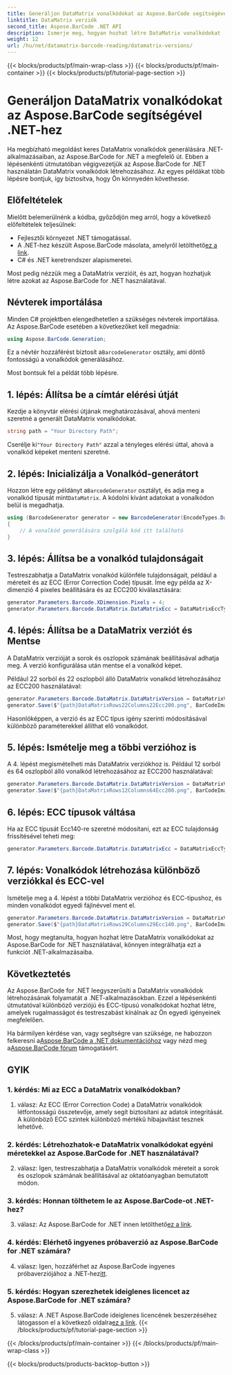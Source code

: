 ```yaml
---
title: Generáljon DataMatrix vonalkódokat az Aspose.BarCode segítségével .NET-hez
linktitle: DataMatrix verziók
second_title: Aspose.BarCode .NET API
description: Ismerje meg, hogyan hozhat létre DataMatrix vonalkódokat .NET-ben az Aspose.BarCode for .NET használatával. Egyéni méretek, ECC-támogatás és még sok más.
weight: 12
url: /hu/net/datamatrix-barcode-reading/datamatrix-versions/
---
```


{{< blocks/products/pf/main-wrap-class >}}
{{< blocks/products/pf/main-container >}}
{{< blocks/products/pf/tutorial-page-section >}}

# Generáljon DataMatrix vonalkódokat az Aspose.BarCode segítségével .NET-hez

Ha megbízható megoldást keres DataMatrix vonalkódok generálására .NET-alkalmazásaiban, az Aspose.BarCode for .NET a megfelelő út. Ebben a lépésenkénti útmutatóban végigvezetjük az Aspose.BarCode for .NET használatán DataMatrix vonalkódok létrehozásához. Az egyes példákat több lépésre bontjuk, így biztosítva, hogy Ön könnyedén követhesse.

## Előfeltételek

Mielőtt belemerülnénk a kódba, győződjön meg arról, hogy a következő előfeltételek teljesülnek:
- Fejlesztői környezet .NET támogatással.
-  A .NET-hez készült Aspose.BarCode másolata, amelyről letölthető[ez a link](https://releases.aspose.com/barcode/net/).
- C# és .NET keretrendszer alapismeretei.

Most pedig nézzük meg a DataMatrix verzióit, és azt, hogyan hozhatjuk létre azokat az Aspose.BarCode for .NET használatával.

## Névterek importálása

Minden C# projektben elengedhetetlen a szükséges névterek importálása. Az Aspose.BarCode esetében a következőket kell megadnia:

```csharp
using Aspose.BarCode.Generation;
```

 Ez a névtér hozzáférést biztosít a`BarcodeGenerator` osztály, ami döntő fontosságú a vonalkódok generálásához.

Most bontsuk fel a példát több lépésre.

## 1. lépés: Állítsa be a címtár elérési útját

Kezdje a könyvtár elérési útjának meghatározásával, ahová menteni szeretné a generált DataMatrix vonalkódokat.

```csharp
string path = "Your Directory Path";
```

 Cserélje ki`"Your Directory Path"` azzal a tényleges elérési úttal, ahová a vonalkód képeket menteni szeretné.

## 2. lépés: Inicializálja a Vonalkód-generátort

 Hozzon létre egy példányt a`BarcodeGenerator` osztályt, és adja meg a vonalkód típusát mint`DataMatrix`. A kódolni kívánt adatokat a vonalkódon belül is megadhatja.

```csharp
using (BarcodeGenerator generator = new BarcodeGenerator(EncodeTypes.DataMatrix, "Åspóse.Barcóde©"))
{
    // A vonalkód generálására szolgáló kód itt található
}
```

## 3. lépés: Állítsa be a vonalkód tulajdonságait

Testreszabhatja a DataMatrix vonalkód különféle tulajdonságait, például a méreteit és az ECC (Error Correction Code) típusát. Íme egy példa az X-dimenzió 4 pixeles beállítására és az ECC200 kiválasztására:

```csharp
generator.Parameters.Barcode.XDimension.Pixels = 4;
generator.Parameters.Barcode.DataMatrix.DataMatrixEcc = DataMatrixEccType.Ecc200;
```

## 4. lépés: Állítsa be a DataMatrix verziót és Mentse

A DataMatrix verzióját a sorok és oszlopok számának beállításával adhatja meg. A verzió konfigurálása után mentse el a vonalkód képet.

Például 22 sorból és 22 oszlopból álló DataMatrix vonalkód létrehozásához az ECC200 használatával:

```csharp
generator.Parameters.Barcode.DataMatrix.DataMatrixVersion = DataMatrixVersion.ECC200_22x22;
generator.Save($"{path}DataMatrixRows22Columns22Ecc200.png", BarCodeImageFormat.Png);
```

Hasonlóképpen, a verzió és az ECC típus igény szerinti módosításával különböző paraméterekkel állíthat elő vonalkódot.

## 5. lépés: Ismételje meg a többi verzióhoz is

A 4. lépést megismételheti más DataMatrix verziókhoz is. Például 12 sorból és 64 oszlopból álló vonalkód létrehozásához az ECC200 használatával:

```csharp
generator.Parameters.Barcode.DataMatrix.DataMatrixVersion = DataMatrixVersion.DMRE_12x64;
generator.Save($"{path}DataMatrixRows12Columns64Ecc200.png", BarCodeImageFormat.Png);
```

## 6. lépés: ECC típusok váltása

Ha az ECC típusát Ecc140-re szeretné módosítani, ezt az ECC tulajdonság frissítésével teheti meg:

```csharp
generator.Parameters.Barcode.DataMatrix.DataMatrixEcc = DataMatrixEccType.Ecc140;
```

## 7. lépés: Vonalkódok létrehozása különböző verziókkal és ECC-vel

Ismételje meg a 4. lépést a többi DataMatrix verzióhoz és ECC-típushoz, és minden vonalkódot egyedi fájlnévvel ment el.

```csharp
generator.Parameters.Barcode.DataMatrix.DataMatrixVersion = DataMatrixVersion.ECC000_140_29x29;
generator.Save($"{path}DataMatrixRows29Columns29Ecc140.png", BarCodeImageFormat.Png);
```

Most, hogy megtanulta, hogyan hozhat létre DataMatrix vonalkódokat az Aspose.BarCode for .NET használatával, könnyen integrálhatja ezt a funkciót .NET-alkalmazásaiba.

## Következtetés

Az Aspose.BarCode for .NET leegyszerűsíti a DataMatrix vonalkódok létrehozásának folyamatát a .NET-alkalmazásokban. Ezzel a lépésenkénti útmutatóval különböző verziójú és ECC-típusú vonalkódokat hozhat létre, amelyek rugalmasságot és testreszabást kínálnak az Ön egyedi igényeinek megfelelően.

 Ha bármilyen kérdése van, vagy segítségre van szüksége, ne habozzon felkeresni a[Aspose.BarCode a .NET dokumentációhoz](https://reference.aspose.com/barcode/net/) vagy nézd meg a[Aspose.BarCode fórum](https://forum.aspose.com/c/barcode/13) támogatásért.

## GYIK

### 1. kérdés: Mi az ECC a DataMatrix vonalkódokban?

1. válasz: Az ECC (Error Correction Code) a DataMatrix vonalkódok létfontosságú összetevője, amely segít biztosítani az adatok integritását. A különböző ECC szintek különböző mértékű hibajavítást tesznek lehetővé.

### 2. kérdés: Létrehozhatok-e DataMatrix vonalkódokat egyéni méretekkel az Aspose.BarCode for .NET használatával?

2. válasz: Igen, testreszabhatja a DataMatrix vonalkódok méreteit a sorok és oszlopok számának beállításával az oktatóanyagban bemutatott módon.

### 3. kérdés: Honnan tölthetem le az Aspose.BarCode-ot .NET-hez?

 3. válasz: Az Aspose.BarCode for .NET innen letölthető[ez a link](https://releases.aspose.com/barcode/net/).

### 4. kérdés: Elérhető ingyenes próbaverzió az Aspose.BarCode for .NET számára?

 4. válasz: Igen, hozzáférhet az Aspose.BarCode ingyenes próbaverziójához a .NET-hez[itt](https://releases.aspose.com/).

### 5. kérdés: Hogyan szerezhetek ideiglenes licencet az Aspose.BarCode for .NET számára?

 5. válasz: A .NET Aspose.BarCode ideiglenes licencének beszerzéséhez látogasson el a következő oldalra[ez a link](https://purchase.aspose.com/temporary-license/).
{{< /blocks/products/pf/tutorial-page-section >}}

{{< /blocks/products/pf/main-container >}}
{{< /blocks/products/pf/main-wrap-class >}}

{{< blocks/products/products-backtop-button >}}
